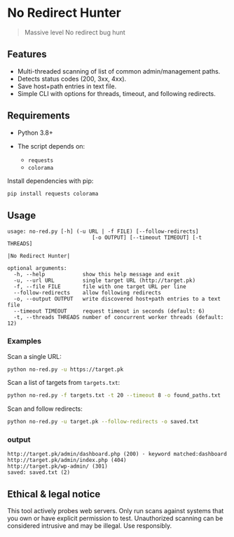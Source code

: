 # No Redirect Hunter

> Massive level No redirect bug hunt

## Features

* Multi-threaded scanning of list of common admin/management paths.
* Detects status codes (200, 3xx, 4xx).
* Save host+path entries in text file.
* Simple CLI with options for threads, timeout, and following redirects.

## Requirements

* Python 3.8+
* The script depends on:

  * `requests`
  * `colorama`

Install dependencies with pip:

```bash
pip install requests colorama
```

## Usage

```
usage: no-red.py [-h] (-u URL | -f FILE) [--follow-redirects]
                           [-o OUTPUT] [--timeout TIMEOUT] [-t THREADS]

|No Redirect Hunter|

optional arguments:
  -h, --help            show this help message and exit
  -u, --url URL         single target URL (http://target.pk)
  -f, --file FILE       file with one target URL per line
  --follow-redirects    allow following redirects
  -o, --output OUTPUT   write discovered host+path entries to a text file
  --timeout TIMEOUT     request timeout in seconds (default: 6)
  -t, --threads THREADS number of concurrent worker threads (default: 12)
```

### Examples

Scan a single URL:

```bash
python no-red.py -u https://target.pk
```

Scan a list of targets from `targets.txt`:

```bash
python no-red.py -f targets.txt -t 20 --timeout 8 -o found_paths.txt
```

Scan and follow redirects:

```bash
python no-red.py -u target.pk --follow-redirects -o saved.txt
```

### output

```
http://target.pk/admin/dashboard.php (200) · keyword matched:dashboard
http://target.pk/admin/index.php (404)
http://target.pk/wp-admin/ (301)
saved: saved.txt (2)
```
## Ethical & legal notice

This tool actively probes web servers. Only run scans against systems that you own or have explicit permission to test. Unauthorized scanning can be considered intrusive and may be illegal. Use responsibly.

